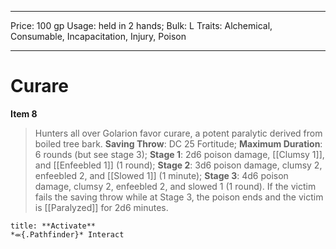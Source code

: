 
---
Price: 100 gp
Usage: held in 2 hands;
Bulk: L
Traits: Alchemical, Consumable, Incapacitation, Injury, Poison

---

# Curare

**Item 8**

> Hunters all over Golarion favor curare, a potent paralytic derived from boiled tree bark.
**Saving Throw**: DC 25 Fortitude;
**Maximum Duration**: 6 rounds (but see stage 3);
**Stage 1**: 2d6 poison damage, [[Clumsy 1]], and [[Enfeebled 1]] (1 round);
**Stage 2**: 3d6 poison damage, clumsy 2, enfeebled 2, and [[Slowed 1]] (1 minute);
**Stage 3**: 4d6 poison damage, clumsy 2, enfeebled 2, and slowed 1 (1 round). If the victim fails the saving throw while at Stage 3, the poison ends and the victim is [[Paralyzed]] for 2d6 minutes.

```ad-embed-ability
title: **Activate**
*⬺{.Pathfinder}* Interact 
```
